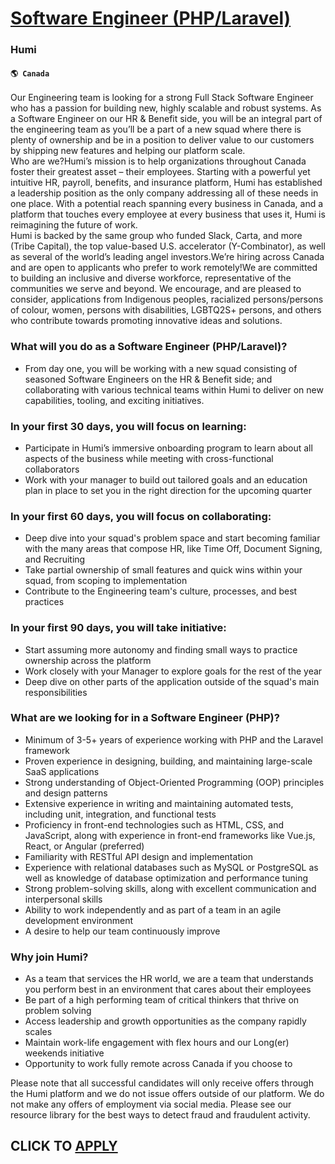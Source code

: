 # [Software Engineer (PHP/Laravel)](https://www.remotewlb.com/apply/software-engineer-php-laravel-53557)  
### Humi  
#### `🌎 Canada`  
Our Engineering team is looking for a strong Full Stack Software Engineer who has a passion for building new, highly scalable and robust systems. As a Software Engineer on our HR & Benefit side, you will be an integral part of the engineering team as you’ll be a part of a new squad where there is plenty of ownership and be in a position to deliver value to our customers by shipping new features and helping our platform scale.  
Who are we?Humi’s mission is to help organizations throughout Canada foster their greatest asset – their employees. Starting with a powerful yet intuitive HR, payroll, benefits, and insurance platform, Humi has established a leadership position as the only company addressing all of these needs in one place. With a potential reach spanning every business in Canada, and a platform that touches every employee at every business that uses it, Humi is reimagining the future of work.  
Humi is backed by the same group who funded Slack, Carta, and more (Tribe Capital), the top value-based U.S. accelerator (Y-Combinator), as well as several of the world’s leading angel investors.We’re hiring across Canada and are open to applicants who prefer to work remotely!We are committed to building an inclusive and diverse workforce, representative of the communities we serve and beyond. We encourage, and are pleased to consider, applications from Indigenous peoples, racialized persons/persons of colour, women, persons with disabilities, LGBTQ2S+ persons, and others who contribute towards promoting innovative ideas and solutions.

###  What will you do as a Software Engineer (PHP/Laravel)?

  * From day one, you will be working with a new squad consisting of seasoned Software Engineers on the HR & Benefit side; and collaborating with various technical teams within Humi to deliver on new capabilities, tooling, and exciting initiatives.

###  In your first 30 days, you will focus on learning:

  * Participate in Humi’s immersive onboarding program to learn about all aspects of the business while meeting with cross-functional collaborators
  * Work with your manager to build out tailored goals and an education plan in place to set you in the right direction for the upcoming quarter

### In your first 60 days, you will focus on collaborating:

  * Deep dive into your squad's problem space and start becoming familiar with the many areas that compose HR, like Time Off, Document Signing, and Recruiting
  * Take partial ownership of small features and quick wins within your squad, from scoping to implementation
  * Contribute to the Engineering team's culture, processes, and best practices

###  In your first 90 days, you will take initiative:

  * Start assuming more autonomy and finding small ways to practice ownership across the platform
  * Work closely with your Manager to explore goals for the rest of the year
  * Deep dive on other parts of the application outside of the squad's main responsibilities

### What are we looking for in a Software Engineer (PHP)?

  * Minimum of 3-5+ years of experience working with PHP and the Laravel framework
  * Proven experience in designing, building, and maintaining large-scale SaaS applications
  * Strong understanding of Object-Oriented Programming (OOP) principles and design patterns
  * Extensive experience in writing and maintaining automated tests, including unit, integration, and functional tests
  * Proficiency in front-end technologies such as HTML, CSS, and JavaScript, along with experience in front-end frameworks like Vue.js, React, or Angular (preferred)
  * Familiarity with RESTful API design and implementation
  * Experience with relational databases such as MySQL or PostgreSQL as well as knowledge of database optimization and performance tuning
  * Strong problem-solving skills, along with excellent communication and interpersonal skills
  * Ability to work independently and as part of a team in an agile development environment
  * A desire to help our team continuously improve

### Why join Humi?

  * As a team that services the HR world, we are a team that understands you perform best in an environment that cares about their employees
  * Be part of a high performing team of critical thinkers that thrive on problem solving
  * Access leadership and growth opportunities as the company rapidly scales
  * Maintain work-life engagement with flex hours and our Long(er) weekends initiative
  * Opportunity to work fully remote across Canada if you choose to

Please note that all successful candidates will only receive offers through the Humi platform and we do not issue offers outside of our platform. We do not make any offers of employment via social media. Please see our resource library for the best ways to detect fraud and fraudulent activity.  
## CLICK TO [APPLY](https://www.remotewlb.com/apply/software-engineer-php-laravel-53557)

